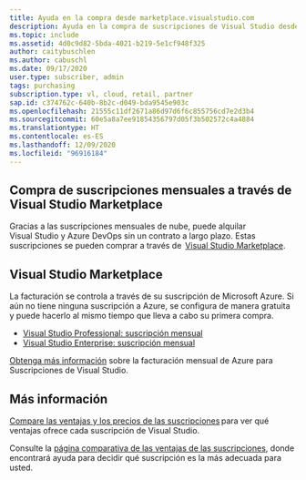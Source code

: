 ```yaml
---
title: Ayuda en la compra desde marketplace.visualstudio.com
description: Ayuda en la compra de suscripciones de Visual Studio desde marketplace.visualstudio.com
ms.topic: include
ms.assetid: 4d0c9d82-5bda-4021-b219-5e1cf948f325
author: caitybuschlen
ms.author: cabuschl
ms.date: 09/17/2020
user.type: subscriber, admin
tags: purchasing
subscription.type: vl, cloud, retail, partner
sap.id: c374762c-640b-8b2c-d049-bda9545e903c
ms.openlocfilehash: 21555c11df2671a86d97d6f6c855756cd7e2d3b4
ms.sourcegitcommit: 60e5a8a7ee91854356797d05f3b502572c4a4884
ms.translationtype: HT
ms.contentlocale: es-ES
ms.lasthandoff: 12/09/2020
ms.locfileid: "96916184"
---
```

## <a name="purchase-monthly-subscriptions-through-visual-studio-marketplace"></a>Compra de suscripciones mensuales a través de Visual Studio Marketplace 

Gracias a las suscripciones mensuales de nube, puede alquilar Visual Studio y Azure DevOps sin un contrato a largo plazo. Estas suscripciones se pueden comprar a través de  [Visual Studio Marketplace](https://marketplace.visualstudio.com/subscriptions).  

## <a name="visual-studio-marketplace"></a>Visual Studio Marketplace 

La facturación se controla a través de su suscripción de Microsoft Azure. Si aún no tiene ninguna suscripción a Azure, se configura de manera gratuita y puede hacerlo al mismo tiempo que lleva a cabo su primera compra.  

* [Visual Studio Professional: suscripción mensual](https://marketplace.visualstudio.com/items?itemName=ms.vs-professional-monthly) 
* [Visual Studio Enterprise: suscripción mensual](https://marketplace.visualstudio.com/items?itemName=ms.vs-enterprise-monthly) 

[Obtenga más información](https://docs.microsoft.com/visualstudio/subscriptions/vscloud-billing-faq) sobre la facturación mensual de Azure para Suscripciones de Visual Studio. 

## <a name="more-information"></a>Más información 

[Compare las ventajas y los precios de las suscripciones](https://visualstudio.microsoft.com/vs/pricing/) para ver qué ventajas ofrece cada suscripción de Visual Studio. 

Consulte la [página comparativa de las ventajas de las suscripciones](https://visualstudio.microsoft.com/vs/benefits/), donde encontrará ayuda para decidir qué suscripción es la más adecuada para usted.